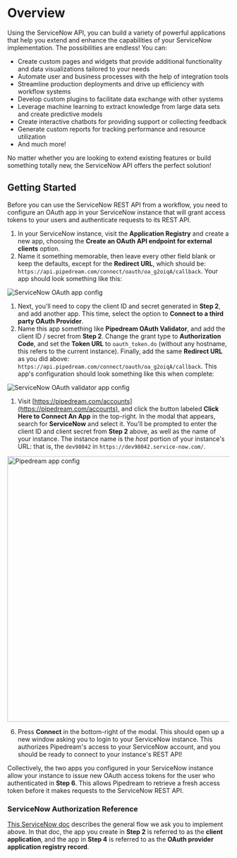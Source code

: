 # Overview

Using the ServiceNow API, you can build a variety of powerful applications that
help you extend and enhance the capabilities of your ServiceNow implementation.
The possibilities are endless! You can:

- Create custom pages and widgets that provide additional functionality and
  data visualizations tailored to your needs
- Automate user and business processes with the help of integration tools
- Streamline production deployments and drive up efficiency with workflow
  systems
- Develop custom plugins to facilitate data exchange with other systems
- Leverage machine learning to extract knowledge from large data sets and
  create predictive models
- Create interactive chatbots for providing support or collecting feedback
- Generate custom reports for tracking performance and resource utilization
- And much more!

No matter whether you are looking to extend existing features or build
something totally new, the ServiceNow API offers the perfect solution!

## Getting Started

Before you can use the ServiceNow REST API from a workflow, you need to configure an OAuth app in your ServiceNow instance that will grant access tokens to your users and authenticate requests to its REST API. 

1. In your ServiceNow instance, visit the **Application Registry** and create a new app, choosing the **Create an OAuth API endpoint for external clients** option.
2. Name it something memorable, then leave every other field blank or keep the defaults, except for the **Redirect URL**, which should be: `https://api.pipedream.com/connect/oauth/oa_g2oiqA/callback`. Your app should look something like this:

<div>
<img alt="ServiceNow OAuth app config" src="https://res.cloudinary.com/pipedreamin/image/upload/v1681312149/docs/components/ServiceNow/oauth-app-config_kmnpav.png">
</div>

1. Next, you'll need to copy the client ID and secret generated in **Step 2**, and add another app. This time, select the option to **Connect to a third party OAuth Provider**.
2. Name this app something like **Pipedream OAuth Validator**, and add the client ID / secret from **Step 2**. Change the grant type to **Authorization Code**, and set the **Token URL** to `oauth_token.do` (without any hostname, this refers to the current instance). Finally, add the same **Redirect URL** as you did above: `https://api.pipedream.com/connect/oauth/oa_g2oiqA/callback`. This app's configuration should look something like this when complete:

<div>
<img alt="ServiceNow OAuth validator app config" src="https://res.cloudinary.com/pipedreamin/image/upload/v1681312149/docs/components/ServiceNow/oauth-validator-config_ij6ef0.png">
</div>

1. Visit [https://pipedream.com/accounts](https://pipedream.com/accounts), and click the button labeled **Click Here to Connect An App** in the top-right. In the modal that appears, search for **ServiceNow** and select it. You'll be prompted to enter the client ID and client secret from **Step 2** above, as well as the name of your instance. The instance name is the _host_ portion of your instance's URL: that is, the `dev98042` in `https://dev98042.service-now.com/`.

<div>
<img alt="Pipedream app config" width="600" src="https://res.cloudinary.com/pipedreamin/image/upload/v1681312149/docs/components/ServiceNow/oauth-app-config_kmnpav.png">
</div>

6. Press **Connect** in the bottom-right of the modal. This should open up a new window asking you to login to your ServiceNow instance. This authorizes Pipedream's access to your ServiceNow account, and you should be ready to connect to your instance's REST API!

Collectively, the two apps you configured in your ServiceNow instance allow your instance to issue new OAuth access tokens for the user who authenticated in **Step 6**. This allows Pipedream to retrieve a fresh access token before it makes requests to the ServiceNow REST API.

### ServiceNow Authorization Reference

[This ServiceNow doc](https://docs.servicenow.com/bundle/orlando-platform-administration/page/administer/security/concept/c_OAuthAuthorizationCodeFlow.html) describes the general flow we ask you to implement above. In that doc, the app you create in **Step 2** is referred to as the **client application**, and the app in **Step 4** is referred to as the **OAuth provider application registry record**.
